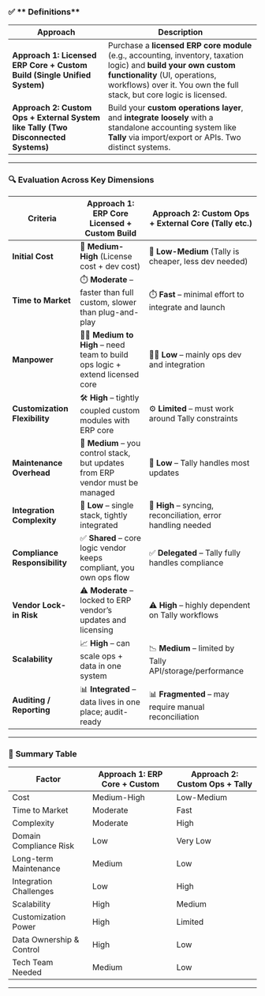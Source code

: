 ### ✅ ** Definitions**

| Approach                                                                           | Description                                                                                                                                                                                                                |
| ---------------------------------------------------------------------------------- | -------------------------------------------------------------------------------------------------------------------------------------------------------------------------------------------------------------------------- |
| **Approach 1: Licensed ERP Core + Custom Build (Single Unified System)**           | Purchase a **licensed ERP core module** (e.g., accounting, inventory, taxation logic) and **build your own custom functionality** (UI, operations, workflows) over it. You own the full stack, but core logic is licensed. |
| **Approach 2: Custom Ops + External System like Tally (Two Disconnected Systems)** | Build your **custom operations layer**, and **integrate loosely** with a standalone accounting system like **Tally** via import/export or APIs. Two distinct systems.                                                      |

---

### 🔍 **Evaluation Across Key Dimensions**

| Criteria                      | **Approach 1: ERP Core Licensed + Custom Build**                               | **Approach 2: Custom Ops + External Core (Tally etc.)**      |
| ----------------------------- | ------------------------------------------------------------------------------ | ------------------------------------------------------------ |
| **Initial Cost**              | 💸 **Medium-High** (License cost + dev cost)                                   | 💸 **Low-Medium** (Tally is cheaper, less dev needed)        |
| **Time to Market**            | ⏱️ **Moderate** – faster than full custom, slower than plug-and-play           | ⏱️ **Fast** – minimal effort to integrate and launch         |
| **Manpower**                  | 👨‍💻 **Medium to High** – need team to build ops logic + extend licensed core | 👨‍💻 **Low** – mainly ops dev and integration               |
| **Customization Flexibility** | 🛠️ **High** – tightly coupled custom modules with ERP core                    | ⚙️ **Limited** – must work around Tally constraints          |
| **Maintenance Overhead**      | 🧰 **Medium** – you control stack, but updates from ERP vendor must be managed | 🧰 **Low** – Tally handles most updates                      |
| **Integration Complexity**    | 🔗 **Low** – single stack, tightly integrated                                  | 🔗 **High** – syncing, reconciliation, error handling needed |
| **Compliance Responsibility** | ✅ **Shared** – core logic vendor keeps compliant, you own ops flow             | ✅ **Delegated** – Tally fully handles compliance             |
| **Vendor Lock-in Risk**       | ⚠️ **Moderate** – locked to ERP vendor’s updates and licensing                 | ⚠️ **High** – highly dependent on Tally workflows            |
| **Scalability**               | 📈 **High** – can scale ops + data in one system                               | 📉 **Medium** – limited by Tally API/storage/performance     |
| **Auditing / Reporting**      | 📊 **Integrated** – data lives in one place; audit-ready                       | 📊 **Fragmented** – may require manual reconciliation        |

---

### 🧠 **Summary Table**

| Factor                   | Approach 1: ERP Core + Custom | Approach 2: Custom Ops + Tally |
| ------------------------ | ----------------------------- | ------------------------------ |
| Cost                     | Medium-High                   | Low-Medium                     |
| Time to Market           | Moderate                      | Fast                           |
| Complexity               | Moderate                      | High                           |
| Domain Compliance Risk   | Low                           | Very Low                       |
| Long-term Maintenance    | Medium                        | Low                            |
| Integration Challenges   | Low                           | High                           |
| Scalability              | High                          | Medium                         |
| Customization Power      | High                          | Limited                        |
| Data Ownership & Control | High                          | Low                            |
| Tech Team Needed         | Medium                        | Low                            |

---

